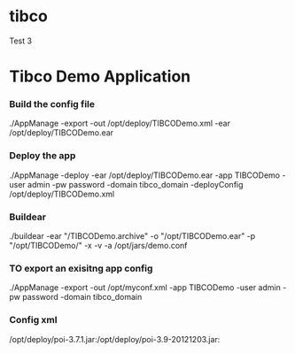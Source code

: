 tibco
=====

Test 3

# Tibco Demo Application

### Build the config file
./AppManage -export -out /opt/deploy/TIBCODemo.xml -ear /opt/deploy/TIBCODemo.ear

### Deploy the app
./AppManage -deploy -ear /opt/deploy/TIBCODemo.ear -app TIBCODemo -user admin -pw password -domain tibco_domain -deployConfig /opt/deploy/TIBCODemo.xml

### Buildear
./buildear -ear "/TIBCODemo.archive" -o "/opt/TIBCODemo.ear" -p "/opt/TIBCODemo/" -x -v -a /opt/jars/demo.conf

### TO export an exisitng app config
./AppManage -export -out /opt/myconf.xml -app TIBCODemo -user admin -pw password -domain tibco_domain

### Config xml
/opt/deploy/poi-3.7.1.jar:/opt/deploy/poi-3.9-20121203.jar:
